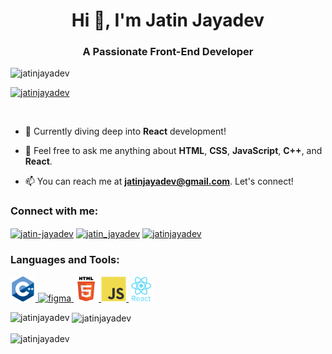 <h1 align="center">Hi 👋, I'm Jatin Jayadev</h1>
<h3 align="center">A Passionate Front-End Developer</h3>

<p align="left"> <img src="https://komarev.com/ghpvc/?username=jatinjayadev&label=Profile%20views&color=0e75b6&style=flat" alt="jatinjayadev" /> </p>

<p align="left"> <a href="https://github.com/ryo-ma/github-profile-trophy"><img src="https://github-profile-trophy.vercel.app/?username=jatinjayadev" alt="jatinjayadev" /></a> </p>

<p align="left"> <a href="https://twitter.com/" target="blank"><img src="https://img.shields.io/twitter/follow/?logo=twitter&style=for-the-badge" alt="" /></a> </p>

- 🌱 Currently diving deep into **React** development!

- 💬 Feel free to ask me anything about **HTML**, **CSS**, **JavaScript**, **C++**, and **React**.

- 📫 You can reach me at **jatinjayadev@gmail.com**. Let's connect!

<h3 align="left">Connect with me:</h3>
<p align="left">
<a href="https://linkedin.com/in/jatin-jayadev" target="blank"><img align="center" src="https://raw.githubusercontent.com/rahuldkjain/github-profile-readme-generator/master/src/images/icons/Social/linked-in-alt.svg" alt="jatin-jayadev" height="30" width="40" /></a>
<a href="https://instagram.com/jatin_jayadev" target="blank"><img align="center" src="https://raw.githubusercontent.com/rahuldkjain/github-profile-readme-generator/master/src/images/icons/Social/instagram.svg" alt="jatin_jayadev" height="30" width="40" /></a>
<a href="https://www.leetcode.com/jatinjayadev" target="blank"><img align="center" src="https://raw.githubusercontent.com/rahuldkjain/github-profile-readme-generator/master/src/images/icons/Social/leet-code.svg" alt="jatinjayadev" height="30" width="40" /></a>
</p>

<h3 align="left">Languages and Tools:</h3>
<p align="left"> <a href="https://www.w3schools.com/cpp/" target="_blank" rel="noreferrer"> <img src="https://raw.githubusercontent.com/devicons/devicon/master/icons/cplusplus/cplusplus-original.svg" alt="cplusplus" width="40" height="40"/> </a> <a href="https://www.figma.com/" target="_blank" rel="noreferrer"> <img src="https://www.vectorlogo.zone/logos/figma/figma-icon.svg" alt="figma" width="40" height="40"/> </a> <a href="https://www.w3.org/html/" target="_blank" rel="noreferrer"> <img src="https://raw.githubusercontent.com/devicons/devicon/master/icons/html5/html5-original-wordmark.svg" alt="html5" width="40" height="40"/> </a> <a href="https://developer.mozilla.org/en-US/docs/Web/JavaScript" target="_blank" rel="noreferrer"> <img src="https://raw.githubusercontent.com/devicons/devicon/master/icons/javascript/javascript-original.svg" alt="javascript" width="40" height="40"/> </a> <a href="https://reactjs.org/" target="_blank" rel="noreferrer"> <img src="https://raw.githubusercontent.com/devicons/devicon/master/icons/react/react-original-wordmark.svg" alt="react" width="40" height="40"/> </a> </p>

<p><img align="left" src="https://github-readme-stats.vercel.app/api/top-langs?username=jatinjayadev&show_icons=true&locale=en&layout=compact" alt="jatinjayadev" /></p>

<p>&nbsp;<img align="center" src="https://github-readme-stats.vercel.app/api?username=jatinjayadev&show_icons=true&locale=en" alt="jatinjayadev" /></p>

<p><img align="center" src="https://github-readme-streak-stats.herokuapp.com/?user=jatinjayadev&" alt="jatinjayadev" /></p>
